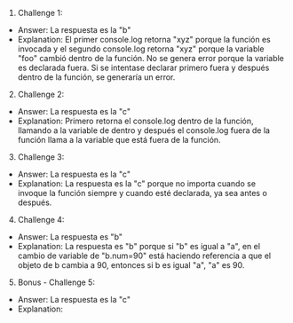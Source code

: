 1. Challenge 1:
  - Answer: La respuesta es la "b"
  - Explanation: El primer console.log retorna "xyz" porque la función es invocada y el segundo console.log retorna "xyz" porque la variable "foo" cambió dentro de la función. No se genera error porque la variable es declarada fuera. Si se intentase declarar primero fuera y después dentro de la función, se generaría un error.


2. Challenge 2:
  - Answer: La respuesta es la "c" 
  - Explanation: Primero retorna el console.log dentro de la función, llamando a la variable de dentro y después el console.log fuera de la función llama a la variable que está fuera de la función.


3. Challenge 3:
  - Answer: La respuesta es la "c"
  - Explanation: La respuesta es la "c" porque no importa cuando se invoque  la función siempre y cuando esté declarada, ya sea antes o después.


4. Challenge 4:
  - Answer: La respuesta es "b"
  - Explanation: La respuesta es "b" porque si "b" es igual a "a", en el cambio de variable de "b.num=90" está haciendo referencia a que el objeto de b cambia a 90, entonces si b es igual "a", "a" es 90.


5. Bonus - Challenge 5:
  - Answer: La respuesta es la "c"
  - Explanation:
